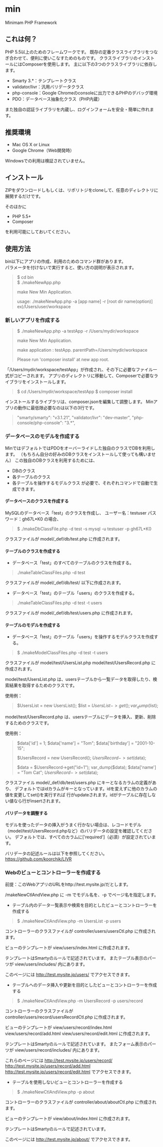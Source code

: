 # min
Minimam PHP Framework

## これは何？
PHP 5.5以上のためのフレームワークです。
既存の定番クラスライブラリをつなぎ合わせて、便利に使いこなすためのものです。
クラスライブラリのインストールにはComposerを使用します。
主に以下の3つのクラスライブラリに依存します。
* Smarty 3.*：テンプレートクラス
* validator/livr：汎用バリデータクラス
* php-console：Google Chromeのconsoleに出力できるPHPのデバッグ環境
* PDO：データベース抽象化クラス（PHP内蔵）

また独自の認証ライブラリを内蔵し、ログインフォームを安全・簡単に作れます。

## 推奨環境

* Mac OS X or Linux
* Google Chrome（Web開発時）

Windowsでの利用は検証されていません。

## インストール

ZIPをダウンロードしもしくは、リポリトジをcloneして、任意のディレクトリに展開するだけです。

そのほかに

* PHP 5.5+
* Composer

を利用可能にしておいてください。

## 使用方法

bin以下にアプリの作成、利用のためのコマンド群があります。    
パラメータを付けないで実行すると、使い方の説明が表示されます。

>$ cd bin    
>$ ./makeNewApp.php
>
>make New Min Application.
>
>usage: ./makeNewApp.php
> -a [app name]
> -r [root dir name(option)] ex)/Users/user/workspace
>


### 新しいアプリを作成する
> $ ./makeNewApp.php -a testApp -r /Users/mydir/workspace
>
>make New Min Application.
>
>make application : testApp.
>parentPath=/Users/mydir/workspace
>
>
>Please run 'composer install' at new app root.
>

「/Users/mydir/workspace/testApp」が作成され、その下に必要なファイル一式がコピーされます。
アプリのディレクトリに移動して、Composerで必要なライブラリをインストールします。

>$ cd /Users/mydir/workspace/testApp
>$ composer install

インストールするライブラリは、composer.jsonを編集して調整します。
Minアプリの動作に最低限必要なのは以下の3行です。
>"smarty/smarty": "v3.1.21",
>"validator/livr": "dev-master",
>"php-console/php-console": "3.*",

### データベースのモデルを作成する

MinではデフォルトではPDOをオーバーライドした独自のクラスでDBを利用します。
（もちろん自分の好みのDBクラスをインストールして使っても構いません）
この独自のDBクラスを利用するためには、
* DBのクラス
* 各テーブルのクラス
* 各テーブルを操作するモデルクラス
が必要で、それぞれコマンドで自動で生成できます。

#### データベースのクラスを作成する

MySQLのデータベース「test」のクラスを作成し、
ユーザー名：testuser
パスワード：gh67L*K0
の場合、

>$ ./makeDbClassFile.php -d test -s mysql -u testuser -p gh67L*K0

クラスファイルが model/_def/db/test.php に作成されます。

#### テーブルのクラスを作成する

* データベース「test」のすべてのテーブルのクラスを作成する。

> ./makeTableClassFiles.php -d test

クラスファイルが model/_def/db/test/ 以下に作成されます。


* データベース「test」のテーブル「users」のクラスを作成する。

> ./makeTableClassFiles.php -d test -t users

クラスファイルが model/_def/db/test/users.php に作成されます。

#### テーブルのモデルを作成する

* データベース「test」のテーブル「users」を操作するモデルクラスを作成する。

>$ ./makeModelClassFiles.php -d test -t users


クラスファイルが 
model/test/UsersList.php
model/test/UsersRecord.php
に作成されます。

model/test/UsersList.php は、usersテーブルから一覧データを取得したり、検索結果を取得するためのクラスです。

使用例：
>$UsersList = new UsersList();
>$list = $UsersList->get();
>var_dump($list);

model/test/UsersRecord.php は、usersテーブルにデータを挿入、更新、削除するためのクラスです。

使用例：
>$data['id'] = 1;
>$data['name'] = "Tom";
>$data['birthday'] = "2001-10-15";
>
>$UsersRecord = new UsersRecord();
>$UsersRecord->set($data);
>
>$data = $UsersRecord->get("id=1");
>var_dump($data);
>$data['name'] = "Tom Cat";
>$UsersRecord->set($data);

クラスファイル model/_def/db/test/users.php にキーとなるカラムの定義があり、
デフォルトではidカラムがキーとなっています。idを変えずに他のカラムの値を変更してset()を実行すれば
行がupdateされます。idがテーブルに存在しない値なら行がinsertされます。

#### バリデータを調整する

モデルを使ったデータの挿入がうまく行かない場合は、レコードモデル（model/test/UsersRecord.phpなど）のバリデータの設定を確認してください。
デフォルトでは、すべてのカラムに['required']（必須）が設定されています。

バリデータの記述ルールは以下を参照してください。
https://github.com/koorchik/LIVR


### Webのビューとコントローラーを作成する

前提：このWebアプリのURLをhttp://test.mysite.jp/だとします。

/makeNewCtlAndView.php に -m でモデル名を、-p でページ名を指定します。


* テーブル内のデータ一覧表示や検索を目的としたビューとコントローラーを作成する

>$ ./makeNewCtlAndView.php -m UsersList -p users

コントローラーのクラスファイルが
controller/users/usersCtl.php
に作成されます。

ビューのテンプレートが
view/users/index.html
に作成されます。

テンプレートはSmartyのルールで記述されています。
またテーブル表示のパーツが view/users/includes/ 内にあります。

このページには
http://test.mysite.jp/users/
でアクセスできます。


* テーブルへのデータ挿入や更新を目的としたビューとコントローラーを作成する

>$ ./makeNewCtlAndView.php -m UsersRecord -p users/record

コントローラーのクラスファイルが
controller/users/record/usersRecordCtl.php
に作成されます。

ビューのテンプレートが
view/users/record/index.html
view/users/record/add.html
view/users/record/edit.html
に作成されます。

テンプレートはSmartyのルールで記述されています。
またフォーム表示のパーツが view/users/record/includes/ 内にあります。

これらのページには
http://test.mysite.jp/users/record/
http://test.mysite.jp/users/record/add.html
http://test.mysite.jp/users/record/edit.html
でアクセスできます。

* テーブルを使用しないビューとコントローラーを作成する

>$ ./makeNewCtlAndView.php -p about

コントローラーのクラスファイルが
controller/about/aboutCtl.php
に作成されます。

ビューのテンプレートが
view/about/index.html
に作成されます。

テンプレートはSmartyのルールで記述されています。

このページには
http://test.mysite.jp/about/
でアクセスできます。





